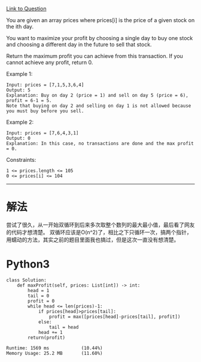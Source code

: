 [Link to Question](https://leetcode.com/explore/interview/card/top-interview-questions-easy/97/dynamic-programming/572/)



You are given an array prices where prices[i] is the price of a given stock on the ith day.

You want to maximize your profit by choosing a single day to buy one stock and choosing a different day in the future to sell that stock.

Return the maximum profit you can achieve from this transaction. If you cannot achieve any profit, return 0.

 

Example 1:
```
Input: prices = [7,1,5,3,6,4]
Output: 5
Explanation: Buy on day 2 (price = 1) and sell on day 5 (price = 6), profit = 6-1 = 5.
Note that buying on day 2 and selling on day 1 is not allowed because you must buy before you sell.
```
Example 2:
```
Input: prices = [7,6,4,3,1]
Output: 0
Explanation: In this case, no transactions are done and the max profit = 0.
 ```

Constraints:
```
1 <= prices.length <= 105
0 <= prices[i] <= 104
```

-----
# 解法
尝试了很久，从一开始双循环到后来多次取整个数列的最大最小值，最后看了网友的代码才想清楚。
双循环应该是O(n^2)了，相比之下只循环一次，搞两个指针，用蠕动的方法，其实之前的题目里面我也搞过，但是这次一直没有想清楚。

# Python3
```python3
class Solution:
    def maxProfit(self, prices: List[int]) -> int:
        head = 1
        tail = 0
        profit = 0
        while head <= len(prices)-1:
            if prices[head]>prices[tail]:
                profit = max([prices[head]-prices[tail], profit])
            else:
                tail = head
            head += 1
        return(profit)

Runtime: 1569 ms            (10.44%)
Memory Usage: 25.2 MB       (11.60%)
```